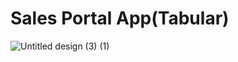 # Sales Portal App(Tabular)


![Untitled design (3) (1)](https://github.com/kshitijbhatia/SalesPortalApp/assets/108986570/f3f2a961-abc9-40a1-b37d-8187b037d986)
